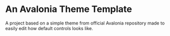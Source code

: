 <h1>An Avalonia Theme Template</h1>
<p>A project based on a simple theme from official Avalonia repository made to easily edit how default controls looks like.</p>
